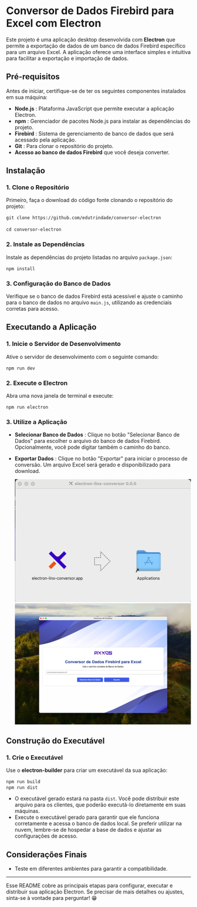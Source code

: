 
# Conversor de Dados Firebird para Excel com Electron

Este projeto é uma aplicação desktop desenvolvida com **Electron** que permite a exportação de dados de um banco de dados Firebird específico para um arquivo Excel. A aplicação oferece uma interface simples e intuitiva para facilitar a exportação e importação de dados.

## Pré-requisitos

Antes de iniciar, certifique-se de ter os seguintes componentes instalados em sua máquina:

* **Node.js** : Plataforma JavaScript que permite executar a aplicação Electron.
* **npm** : Gerenciador de pacotes Node.js para instalar as dependências do projeto.
* **Firebird** : Sistema de gerenciamento de banco de dados que será acessado pela aplicação.
* **Git** : Para clonar o repositório do projeto.
* **Acesso ao banco de dados Firebird** que você deseja converter.

## Instalação

### 1. Clone o Repositório

Primeiro, faça o download do código fonte clonando o repositório do projeto:

```
git clone https://github.com/edutrindade/conversor-electron

cd conversor-electron
```

### 2. Instale as Dependências

Instale as dependências do projeto listadas no arquivo `package.json`:

```
npm install
```

### 3. Configuração do Banco de Dados

Verifique se o banco de dados Firebird está acessível e ajuste o caminho para o banco de dados no arquivo `main.js`, utilizando as credenciais corretas para acesso.

## Executando a Aplicação

### 1. Inicie o Servidor de Desenvolvimento

Ative o servidor de desenvolvimento com o seguinte comando:

```
npm run dev
```

### 2. Execute o Electron

Abra uma nova janela de terminal e execute:

```
npm run electron
```

### 3. Utilize a Aplicação

* **Selecionar Banco de Dados** : Clique no botão "Selecionar Banco de Dados" para escolher o arquivo do banco de dados Firebird. Opcionalmente, você pode digitar também o caminho do banco.
* **Exportar Dados** : Clique no botão "Exportar" para iniciar o processo de conversão. Um arquivo Excel será gerado e disponibilizado para download.

    ![1731455350617](image/README/1731455350617.png)	![1731455559835](image/README/1731455559835.png)


## Construção do Executável

### 1. Crie o Executável

Use o **electron-builder** para criar um executável da sua aplicação:

```
npm run build
npm run dist
```

* O executável gerado estará na pasta `dist`. Você pode distribuir este arquivo para os clientes, que poderão executá-lo diretamente em suas máquinas.
* Execute o executável gerado para garantir que ele funciona corretamente e acessa o banco de dados local. Se preferir utilizar na nuvem, lembre-se de hospedar a base de dados e ajustar as configurações de acesso.

## Considerações Finais

* Teste em diferentes ambientes para garantir a compatibilidade.

---

Esse README cobre as principais etapas para configurar, executar e distribuir sua aplicação Electron. Se precisar de mais detalhes ou ajustes, sinta-se à vontade para perguntar! 😁
